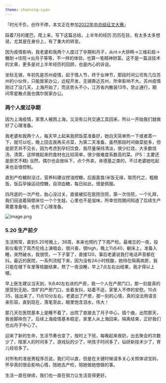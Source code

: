 ```yaml
---
theme: channing-cyan
---
```


「时光不负，创作不停，本文正在参加[2022年中总结征文大赛](https://juejin.cn/post/7108989863126368286)」   

踩着7月的尾巴，爬上来，写下这篇总结，上半年的经历 历历在目，有太多太多想说，尤其是在身份上，有了重大的转变。     

因为疫情影响，我老婆和我两个人度过了孕期和月子，从nt->大排畸->三维彩超->糖耐->住院->出月子等等，不一样的体验，也算一笔精神财富。这不是一篇谈技术的文章，更多是对上半年经历的回顾，也是内心的诉说。


坐标无锡，年初先是苏州疫情，起于情人节，终于女神节，那段时间公司有几位苏州的小伙伴，只能居家办公，远程开发，无锡靠近苏州，所幸影响不大。苏州疫情刚过了没几天，上海开始了，而且势头不小，江苏省内散装13市，禁止通行，期间零星散点我也偶尔居家办公。

### 两个人度过孕期   
因为上海疫情，家里人被困上海，又没有公共交通工具回来，所以一开始我们就做好了心理准备。

我老婆和我两个人，每天早上起来我把饭菜准备好，她白天简单热一下或者蒸一下，就可以吃，晚上回去我再买点菜，为第二天准备。虽然那段时间做菜挺多，但是厨艺并不见长，因为考虑到孕妇饮食，我尽量保持清淡，很少红烧，大多数烧汤，清蒸，这样做起来的食材也比较简单，很少做难度系数高的菜。(PS：主要还是厨艺不精) 当然，偶尔也会放纵下，点个外卖，肯德基之类的，不过老婆她吃起来也会很控制。    

直到产检糖耐没过，营养科建议控油控糖，后面面食/米饭无缘，取而代之，粗粮饭，饭后孕操运动控糖，自测血糖，每日如此，很是佩服。

四月底的一次产检，胎心没过关，直接被扣在医院住院，第一次住院，一个礼拜，我们目送着隔壁床位一个个生娃，心里也不是滋味，所幸住院期间知道了后续生产需要准备啥，也有了心理准备。  

![image.png](https://p1-juejin.byteimg.com/tos-cn-i-k3u1fbpfcp/b650048988664b9898002406fca198ca~tplv-k3u1fbpfcp-watermark.image?)
### 5.20 生产前夕

生活照常，直到5.20号晚上，38周，本来也预约了下周产检。最难忘的一夜，投影仪看完了周杰伦线上演唱会，很兴奋，很high，晚上11点40，躺床上，准备入睡，突然破水，我很慌，一下子蒙了，直接120，事后老婆说我打电话声音都在抖。最近的医院，一系列流程下来，因为没有24小时核酸，她待在隔离病房，我只能在楼下车里等核酸结果，熬了一夜没睡，早上7点左右出结果，我才得以上楼。    

早上医生建议当天剖，9点40左右进的产房，我一个人在产房门口，那一刻是真的感受到无助，空旷的产房门口，坐着发抖，站着不适，家里人不停的安慰。10点35，娃出来了，11点10分左右，老婆出了产房，那一刻的心情，真的没法用语言来形容，直到现在，落笔至此，眼里饱含泪水，伟大！   

那几天在医院基本上是睡不着了，出院了直接去了月子中心，插个曲，出院那天，我爸脚摔伤了。后续上海疫情基本稳定，家里人从上海回来，隔离结束，正好我们也出月子中心了。  

迎来了新的生命，生活节奏也变了，按时上下班，每晚起来夜奶，出去聚会的次数少了，陪家人的时间多了，游戏玩的少了，哄孩子时间多了，钻研新技术少了，育儿经验多了。   

对所有的准爸男程序员说，我们可以直，但是在关键时候请多关心关照体谅宝妈，怀孕真的很会影响心情，陪她去产检，陪她做她想做的事。     

生活一直在继续，我们也一直在努力让生活变得更好。
